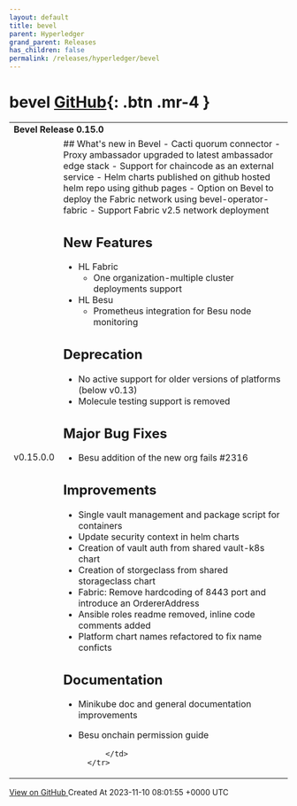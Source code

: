 ```yaml
---
layout: default
title: bevel
parent: Hyperledger
grand_parent: Releases
has_children: false
permalink: /releases/hyperledger/bevel
---
```


# bevel <span class="fs-3 right-align">[GitHub](https://github.com/hyperledger/bevel){: .btn .mr-4 }</span>


<div>
    <table>
        <tr>
            <td colspan="2">
                <b>
                     Bevel Release 0.15.0
                </b>
            </td>
        </tr>
        <tr>
            <td>
                <span class="chip">
                    v0.15.0.0
                </span>
            </td>
            <td>
                ## What's new in Bevel
- Cacti quorum connector
- Proxy ambassador upgraded to latest ambassador edge stack
- Support for chaincode as an external service
- Helm charts published on github hosted helm repo using github pages
- Option on Bevel to deploy the Fabric network using bevel-operator-fabric
- Support Fabric v2.5 network deployment

## New Features
- HL Fabric
  -  One organization-multiple cluster deployments support
- HL Besu
  - Prometheus integration for Besu node monitoring

## Deprecation
  - No active support for older versions of platforms (below v0.13)
  - Molecule testing support is removed 
## Major Bug Fixes
  - Besu addition of the new org fails #2316 

## Improvements
  - Single vault management and package script for containers
  - Update security context in helm charts
  - Creation of vault auth from shared vault-k8s chart
  - Creation of storgeclass from shared storageclass chart
  - Fabric: Remove hardcoding of 8443 port and introduce an OrdererAddress
  - Ansible roles readme removed, inline code comments added
  - Platform chart names refactored to fix name conficts
## Documentation
- Minikube doc and general documentation improvements 
- Besu onchain permission guide

            </td>
        </tr>
    </table>
    <a href="https://github.com/hyperledger/bevel/releases/tag/v0.15.0.0" class=".btn">
        View on GitHub
    </a>
    <span class="right-align">
        Created At 2023-11-10 08:01:55 +0000 UTC
    </span>
</div>


